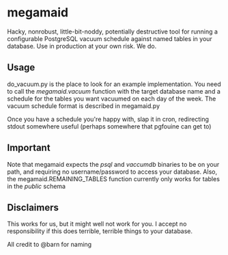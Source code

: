 megamaid
========

Hacky, nonrobust, little-bit-noddy, potentially destructive tool for running a configurable PostgreSQL vacuum schedule against named tables in your database. Use in production at your own risk. We do.

Usage
-----
do\_vacuum.py is the place to look for an example implementation. You need to call the _megamaid.vacuum_ function with the target database name and a schedule for the tables you want vacuumed on each day of the week. The vacuum schedule format is described in megamaid.py

Once you have a schedule you're happy with, slap it in cron, redirecting stdout somewhere useful (perhaps somewhere that pgfouine can get to)

Important
---------
Note that megamaid expects the _psql_ and _vaccumdb_ binaries to be on your path, and requiring no username/password to access your database. 
Also, the megamaid.REMAINING\_TABLES function currently only works for tables in the _public_ schema

Disclaimers
-----------
This works for us, but it might well not work for you. I accept no responsibility if this does terrible, terrible things to your database.

All credit to @barn for naming
